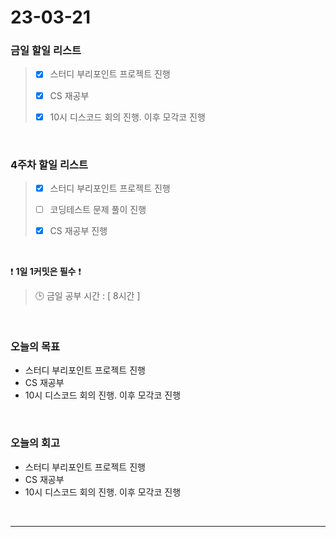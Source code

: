 # 23-03-21
### 금일 할일 리스트
> - [x]  스터디 부리포인트 프로젝트 진행
>
> - [x]  CS 재공부
>
> - [x]  10시 디스코드 회의 진행. 이후 모각코 진행


<br/>

### 4주차 할일 리스트  
> - [x]  스터디 부리포인트 프로젝트 진행
>
> - [ ]  코딩테스트 문제 풀이 진행
>
> - [x]  CS 재공부 진행

<br/>

❗ **1일 1커밋은 필수** ❗
> 🕒 금일 공부 시간 : [ 8시간 ]
  
<br/>

### 오늘의 목표
- 스터디 부리포인트 프로젝트 진행
- CS 재공부
- 10시 디스코드 회의 진행. 이후 모각코 진행

<br>

### 오늘의 회고
- 스터디 부리포인트 프로젝트 진행
- CS 재공부
- 10시 디스코드 회의 진행. 이후 모각코 진행


<br/>

------------  